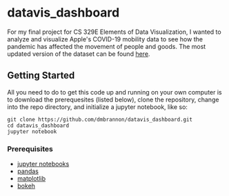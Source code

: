# datavis_dashboard

For my final project for CS 329E Elements of Data Visualization, I wanted to analyze and visualize Apple's COVID-19 mobility data to see how the pandemic has affected the movement of people and goods. The most updated version of the dataset can be found [here](https://www.apple.com/covid19/mobility).

## Getting Started

All you need to do to get this code up and running on your own computer is to download the prerequesites (listed below), clone the repository, change into the repo directory, and initialize a jupyter notebook, like so:

```
git clone https://github.com/dmbrannon/datavis_dashboard.git
cd datavis_dashboard
jupyter notebook
```

### Prerequisites

* [jupyter notebooks](https://jupyter.org/install)
* [pandas](https://pandas.pydata.org/pandas-docs/stable/getting_started/install.html)
* [matplotlib](https://matplotlib.org/3.2.1/users/installing.html)
* [bokeh](https://docs.bokeh.org/en/latest/docs/installation.html)
